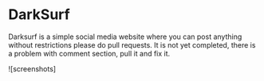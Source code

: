 # DarkSurf

Darksurf is a simple social media website where you can post anything without restrictions please do pull requests. It is not yet completed, there is a problem with comment section, pull it and fix it.

![screenshots]
